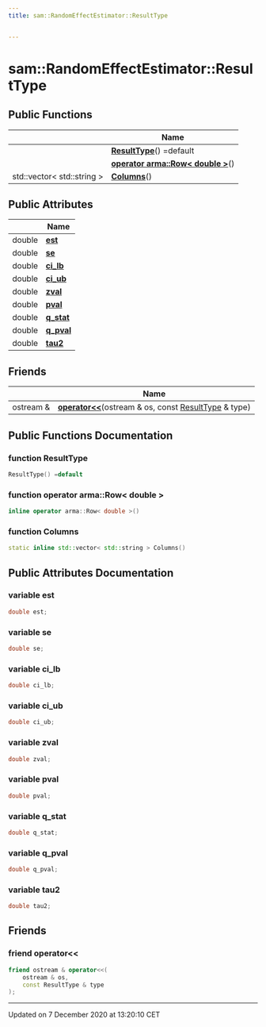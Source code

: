 ```yaml
---
title: sam::RandomEffectEstimator::ResultType


---
```


# sam::RandomEffectEstimator::ResultType



















## Public Functions

|                | Name           |
| -------------- | -------------- |
|  | **[ResultType](/doxygen/Classes/structsam_1_1_random_effect_estimator_1_1_result_type/#function-resulttype)**() =default  |
|  | **[operator arma::Row< double >](/doxygen/Classes/structsam_1_1_random_effect_estimator_1_1_result_type/#function-operator-armarow<-double->)**()  |
| std::vector< std::string > | **[Columns](/doxygen/Classes/structsam_1_1_random_effect_estimator_1_1_result_type/#function-columns)**()  |


## Public Attributes

|                | Name           |
| -------------- | -------------- |
| double | **[est](/doxygen/Classes/structsam_1_1_random_effect_estimator_1_1_result_type/#variable-est)**  |
| double | **[se](/doxygen/Classes/structsam_1_1_random_effect_estimator_1_1_result_type/#variable-se)**  |
| double | **[ci_lb](/doxygen/Classes/structsam_1_1_random_effect_estimator_1_1_result_type/#variable-ci_lb)**  |
| double | **[ci_ub](/doxygen/Classes/structsam_1_1_random_effect_estimator_1_1_result_type/#variable-ci_ub)**  |
| double | **[zval](/doxygen/Classes/structsam_1_1_random_effect_estimator_1_1_result_type/#variable-zval)**  |
| double | **[pval](/doxygen/Classes/structsam_1_1_random_effect_estimator_1_1_result_type/#variable-pval)**  |
| double | **[q_stat](/doxygen/Classes/structsam_1_1_random_effect_estimator_1_1_result_type/#variable-q_stat)**  |
| double | **[q_pval](/doxygen/Classes/structsam_1_1_random_effect_estimator_1_1_result_type/#variable-q_pval)**  |
| double | **[tau2](/doxygen/Classes/structsam_1_1_random_effect_estimator_1_1_result_type/#variable-tau2)**  |


## Friends

|                | Name           |
| -------------- | -------------- |
| ostream & | **[operator<<](/doxygen/Classes/structsam_1_1_random_effect_estimator_1_1_result_type/#friend-operator<<)**(ostream & os, const [ResultType](/doxygen/Classes/structsam_1_1_random_effect_estimator_1_1_result_type/) & type)  |












## Public Functions Documentation

### function ResultType

```cpp
ResultType() =default
```





























### function operator arma::Row< double >

```cpp
inline operator arma::Row< double >()
```





























### function Columns

```cpp
static inline std::vector< std::string > Columns()
```































## Public Attributes Documentation

### variable est

```cpp
double est;
```





























### variable se

```cpp
double se;
```





























### variable ci_lb

```cpp
double ci_lb;
```





























### variable ci_ub

```cpp
double ci_ub;
```





























### variable zval

```cpp
double zval;
```





























### variable pval

```cpp
double pval;
```





























### variable q_stat

```cpp
double q_stat;
```





























### variable q_pval

```cpp
double q_pval;
```





























### variable tau2

```cpp
double tau2;
```































## Friends

### friend operator<<

```cpp
friend ostream & operator<<(
    ostream & os,
    const ResultType & type
);
```































-------------------------------

Updated on  7 December 2020 at 13:20:10 CET